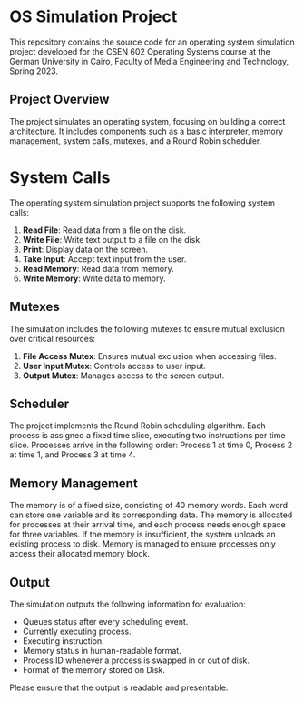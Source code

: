# OS Simulation Project

This repository contains the source code for an operating system simulation project developed for the CSEN 602 Operating Systems course at the German University in Cairo, Faculty of Media Engineering and Technology, Spring 2023.

## Project Overview

The project simulates an operating system, focusing on building a correct architecture. It includes components such as a basic interpreter, memory management, system calls, mutexes, and a Round Robin scheduler.

# System Calls

The operating system simulation project supports the following system calls:

1. **Read File**: Read data from a file on the disk.
2. **Write File**: Write text output to a file on the disk.
3. **Print**: Display data on the screen.
4. **Take Input**: Accept text input from the user.
5. **Read Memory**: Read data from memory.
6. **Write Memory**: Write data to memory.

## Mutexes

The simulation includes the following mutexes to ensure mutual exclusion over critical resources:

1. **File Access Mutex**: Ensures mutual exclusion when accessing files.
2. **User Input Mutex**: Controls access to user input.
3. **Output Mutex**: Manages access to the screen output.

## Scheduler

The project implements the Round Robin scheduling algorithm. Each process is assigned a fixed time slice, executing two instructions per time slice. Processes arrive in the following order: Process 1 at time 0, Process 2 at time 1, and Process 3 at time 4.

## Memory Management

The memory is of a fixed size, consisting of 40 memory words. Each word can store one variable and its corresponding data. The memory is allocated for processes at their arrival time, and each process needs enough space for three variables. If the memory is insufficient, the system unloads an existing process to disk. Memory is managed to ensure processes only access their allocated memory block.

## Output

The simulation outputs the following information for evaluation:

- Queues status after every scheduling event.
- Currently executing process.
- Executing instruction.
- Memory status in human-readable format.
- Process ID whenever a process is swapped in or out of disk.
- Format of the memory stored on Disk.

Please ensure that the output is readable and presentable.
